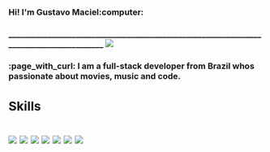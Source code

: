 <h3>Hi! I'm Gustavo Maciel:computer:<h3>
________________________________________________________________________________________
<a href="https://www.linkedin.com/in/gustavo-maciel-4283a31b3/"><img src="https://img.shields.io/badge/LinkedIn-3e76c1?logo=LinkedIn&logoColor=white"/> <a/>


<h4>:page_with_curl: I am a full-stack developer from Brazil whos passionate about movies, music and code.</h4>


<h2>Skills<h2/>
<img src="https://img.shields.io/badge/Java-orange?logo=Java&logoColor=white" /> <img src="https://img.shields.io/badge/Spring-brightgreen?logo=Spring&logoColor=white" /> <img src="https://img.shields.io/badge/JavaScript-fbe71b?logo=JavaScript&logoColor=white" /> <img src="https://img.shields.io/badge/TypeScript-3182ce?logo=TypeScript&logoColor=white" /> <img src="https://img.shields.io/badge/React-06c7f9?logo=React&logoColor=white" /> <img src="https://img.shields.io/badge/CSS-0d5ef2?logo=CSS3&logoColor=white" /> <img src="https://img.shields.io/badge/HTML-ff2e00?logo=HTML5&logoColor=white"/>

